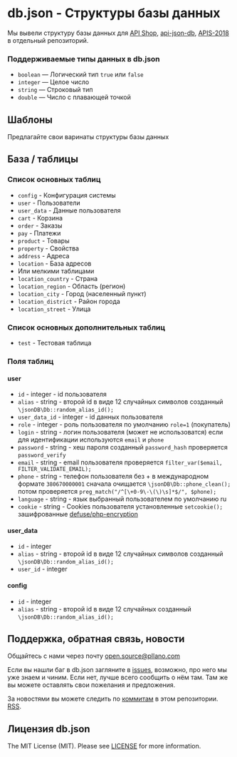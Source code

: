# db.json - Структуры базы данных
Мы вывели структуру базы данных для [API Shop](https://github.com/pllano/api-shop), [api-json-db](https://github.com/pllano/api-json-db), [APIS-2018](https://github.com/pllano/APIS-2018/) в отдельный репозиторий.

### Поддерживаемые типы данных в db.json
- `boolean` — Логический тип `true` или `false`
- `integer` — Целое число	
- `string` — Строковый тип
- `double` — Число с плавающей точкой

## Шаблоны
Предлагайте свои варинаты структуры базы данных

## База / таблицы
### Список основных таблиц
- `config` - Конфигурация системы
- `user` - Пользователи
- `user_data` - Данные пользователя
- `cart` - Корзина
- `order` - Заказы
- `pay` - Платежи
- `product` - Товары
- `property` - Свойства
- `address` - Адреса
- `location` - База адресов
- Или мелкими таблицами
- `location_country` - Страна
- `location_region` - Область (регион)
- `location_city` - Город (населенный пункт)
- `location_district` - Район города
- `location_street` - Улица
### Список основных дополнительных таблиц
- `test` - Тестовая таблица
### Поля таблиц
#### user
- `id` - integer - id пользователя
- `alias` - string - второй id в виде 12 случайных символов созданный `\jsonDB\Db::random_alias_id();`
- `user_data_id` - integer - id данных пользователя
- `role` - integer - роль пользователя по умолчанию `role=1` (покупатель)
- `login` - string - логин пользователя (может не использоватся) если для идентификации используются `email` и `phone`
- `password` - string - хеш пароля созданный `password_hash` проверяется `password_verify`
- `email` - string - email пользователя проверяется `filter_var($email, FILTER_VALIDATE_EMAIL);`
- `phone` - string - телефон пользователя без + в международном формате `380670000001` сначала очищается `\jsonDB\Db::phone_clean();`  потом проверяется `preg_match("/^[\+0-9\-\(\)\s]*$/", $phone);`
- `language` - string - язык выбранный пользователем по умолчанию ru
- `cookie` - string - Cookies пользователя установленные `setcookie();` зашифрованные [defuse/php-encryption](https://github.com/defuse/php-encryption)
#### user_data
- `id` - integer
- `alias` - string - второй id в виде 12 случайных символов созданный `\jsonDB\Db::random_alias_id();`
- `user_id` - integer
#### config
- `id` - integer
- `alias` - string - второй id в виде 12 случайных созданный `\jsonDB\Db::random_alias_id();`

<a name="feedback"></a>
## Поддержка, обратная связь, новости

Общайтесь с нами через почту open.source@pllano.com

Если вы нашли баг в db.json загляните в
[issues](https://github.com/pllano/db.json/issues), возможно, про него мы уже знаем и
чиним. Если нет, лучше всего сообщить о нём там. Там же вы можете оставлять свои
пожелания и предложения.

За новостями вы можете следить по
[коммитам](https://github.com/pllano/db.json/commits/master) в этом репозитории.
[RSS](https://github.com/pllano/db.json/commits/master.atom).

Лицензия db.json
-------

The MIT License (MIT). Please see [LICENSE](https://github.com/pllano/db.json/blob/master/LICENSE) for more information.

 
